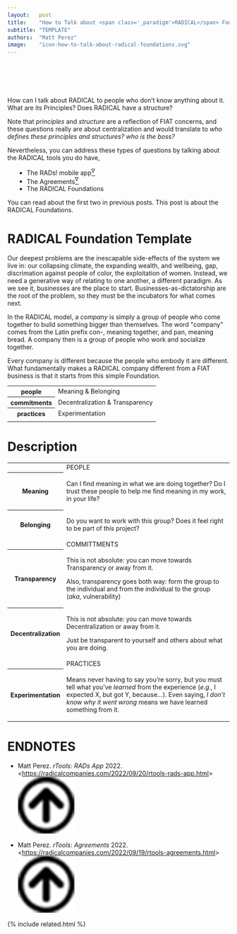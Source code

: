 ```yaml
---
layout:   post
title:    "How to Talk about <span class='_paradigm'>RADICAL</span> Foundations"
subtitle: "TEMPLATE"
authors:  "Matt Perez"
image:    "icon-how-to-talk-about-radical-foundations.svg"
---
```


<div style="display:none;">
 <p><span class="_quotespan">How can I talk about <span class="_paradigm">RADICAL</span> to people who don&rsquo;t know anything about it.</span> What are its Principles? Does <span class="_paradigm">RADICAL</span> have a structure?</p>
</div>

<h1>&nbsp;</h1>
 <p><span class="_quotespan">How can I talk about <span class="_paradigm">RADICAL</span> to people who don&rsquo;t know anything about it.</span> What are its Principles? Does <span class="_paradigm">RADICAL</span> have a structure?</p>
 <p>Note that <em>principles</em> and <em>structure</em> are a reflection of <span class="_paradigm">FIAT</span> concerns, and these questions really are about centralization and would translate to <em>who defines these principles and structures? who is the boss?</em></p>
 <p>Nevertheless, you can address these types of questions by talking about the <span class="_paradigm">RADICAL</span> tools you do have,</p>
 <ul style="margin-left:20px; ">
  <li>The RADs! mobile app<a href="#en01"><sup id="bm01">&nabla;&hairsp;</sup></a></li>
  <li>The Agreements<a href="#en02"><sup id="bm02">&nabla;&hairsp;</sup></a></li>
  <li>The <span class="_paradigm">RADICAL</span> Foundations</li>
 </ul>
 <p>You can read about the first two in previous posts. This post is about the <span class="_paradigm">RADICAL</span> Foundations.</p>

<h1><span class="_paradigm">RADICAL</span> Foundation Template</h1>
 <p>Our deepest problems are the inescapable side-effects of the system we live in: our collapsing climate, the expanding wealth, and wellbeing, gap, discrimation against people of color, the exploitation of women. Instead, we need a generative way of relating to one another, a different paradigm. As we see it, businesses are the place to start. Businesses-as-dictatorship are the root of the problem, so they must be the incubators for what comes next.</p>
 <p>In the <span class="_paradigm">RADICAL</span> model, a <em>company</em> is simply a group of people who come together to build something bigger than themselves. The word "company" comes from the Latin prefix con-, meaning together, and pan, meaning bread. A company then is a group of people who work and socialize together.</p>
 <p>Every company is different because the people who embody it are different. What fundamentally makes a <span class="_paradigm">RADICAL</span> company different from a <span class="_paradigm">FIAT</span> business is that it starts from this simple Foundation.</p>
 <div class="_center">
  <table class="_h2table">
   <tr>
    <th>people</th>
    <td>Meaning & Belonging</td>
   </tr>
   <tr>
    <th>commitments</th>
    <td>Decentralization & Transparency</td>
   </tr>
   <tr>
    <th>practices</th>
    <td>Experimentation</td>
   </tr>
   <tr>
    <td class="_spacer_"></td>
   </tr>
  </table>
 </div>

<h1>Description</h1>
 <div class="_center">
  <table class="_explicitalignment">
   <tr id="_background">
    <td></td>
    <td>PEOPLE</td>
   </tr>
   <tr>
    <th>Meaning</th>
    <td>
     <p>Can I find meaning in what we are doing together? Do I trust these people to help me find meaning in my work, in your life?</p>
    </td>
   </tr>
   <tr>
    <th>Belonging</th>
    <td>
      <p>Do you want to work with this group? Does it feel right to be part of this project?</p>
    </td>
   </tr>
   <tr id="_background">
    <td></td>
    <td>COMMITTMENTS</td>
   </tr>
   <tr>
    <th>Transparency</th>
    <td>
     <p>This is not absolute: you can move towards Transparency or away from it.</p>
     <p>Also, transparency goes both way: form the group to the individual and from the individual to the group (<em>aka</em>, vulnerability)</p>
    </td>
   </tr>
   <tr>
    <th>Decentralization</th>
    <td>
     <p>This is not absolute: you can move towards Decentralization or away from it.</p>
     <p>Just be transparent to yourself and others about what you are doing.</p>
    </td>
   </tr>
   <tr id="_background">
    <td></td>
    <td>PRACTICES</td>
   </tr>
   <tr>
    <th>Experimentation</th>
    <td>
     <p>Means never having to say you&rsquo;re sorry, but you must tell what you&rsquo;ve <em>learned</em> from the experience (<em>e.g.</em>, I expected X, but got Y, because&hellip;). Even saying, <em>I don&rsquo;t know why it went wrong</em> means we have learned something from it.</p>
   </td>
  </tr>
 </table>
</div>

<h1 class="_section">ENDNOTES</h1>
 <ul>
  <li id="en01">
   <p class="_list-item">
    Matt Perez.
    <em>rTools: <span class="_paradigm">RAD</span>s App</em>
    2022.
    &lt;<a href="https://radicalcompanies.com/2022/09/20/rtools-rads-app.html" target="_blank">https://radicalcompanies.com/2022/09/20/rtools-rads-app.html</a>&gt;
    <a class="_uparrow" href="#bm01"><img src="/assets/img/arrow-up-icon.png"></a>
   </p>
  </li>
  <li id="en02">
   <p class="_list-item">
    Matt Perez.
    <em>rTools: Agreements</em>
    2022.
    &lt;<a href="https://radicalcompanies.com/2022/09/19/rtools-agreements.html" target="_blank">https://radicalcompanies.com/2022/09/19/rtools-agreements.html</a>&gt;
    <a class="_uparrow" href="#bm02"><img src="/assets/img/arrow-up-icon.png"></a>
   </p>
  </li>
 </ul>

{% include related.html %}
